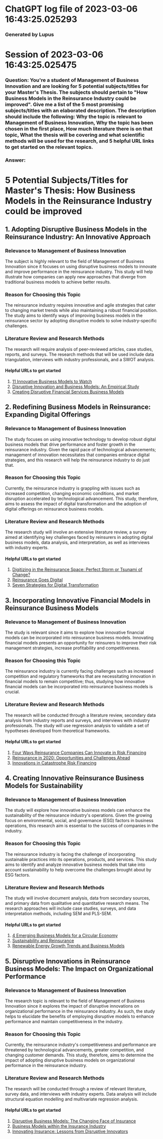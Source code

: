 # ChatGPT log file of 2023-03-06 16:43:25.025293
### Generated by Lupus
# Session of 2023-03-06 16:43:25.025475
    
### Question: You're a student of Management of Business Innovation and are looking for 5 potential subjects/titles for your Master's Thesis. The subjects should pertain to "How Business Models in the Reinsurance Industry could be improved". Give me a list of the 5 most promising subjects/titles with an elaborated description. The description should include the following: Why the topic is relevant to Management of Business Innovation, Why the topic has been chosen in the first place, How much literature there is on that topic, What the thesis will be covering and what scientific methods will be used for the research, and 5 helpful URL links to get started on the relevant topics.
### Answer:
# **5 Potential Subjects/Titles for Master's Thesis: How Business Models in the Reinsurance Industry could be improved**

## **1. Adopting Disruptive Business Models in the Reinsurance Industry: An Innovative Approach**

### **Relevance to Management of Business Innovation**
The subject is highly relevant to the field of Management of Business Innovation since it focuses on using disruptive business models to innovate and improve performance in the reinsurance industry. This study will help illustrate how companies can apply new approaches that diverge from traditional business models to achieve better results.

### **Reason for Choosing this Topic**
The reinsurance industry requires innovative and agile strategies that cater to changing market trends while also maintaining a robust financial position. The study aims to identify ways of improving business models in the reinsurance sector by adopting disruptive models to solve industry-specific challenges.

### **Literature Review and Research Methods**
The research will require analysis of peer-reviewed articles, case studies, reports, and surveys. The research methods that will be used include data triangulation, interviews with industry professionals, and a SWOT analysis. 
#### **Helpful URLs to get started**
1. [11 Innovative Business Models to Watch](https://www.innovationmanagement.se/imse-news/11-innovative-business-models-to-watch/)
2. [Disruptive Innovation and Business Models: An Empirical Study](
https://onlinelibrary.wiley.com/doi/full/10.1002/jtr.2035)
3. [Creating Disruptive Financial Services Business Models](
https://www.linkedin.com/pulse/creating-disruptive-financial-services-business-models-vaughan)

## **2. Redefining Business Models in Reinsurance: Expanding Digital Offerings**

### **Relevance to Management of Business Innovation**
The study focuses on using innovative technology to develop robust digital business models that drive performance and foster growth in the reinsurance industry. Given the rapid pace of technological advancements; management of innovation necessitates that companies embrace digital strategies, and this research will help the reinsurance industry to do just that.

### **Reason for Choosing this Topic**
Currently, the reinsurance industry is grappling with issues such as increased competition, changing economic conditions, and market disruption accelerated by technological advancement. This study, therefore, aims to assess the impact of digital transformation and the adoption of digital offerings on reinsurance business models.

### **Literature Review and Research Methods**
The research study will involve an extensive literature review, a survey aimed at identifying key challenges faced by reinsurers in adopting digital business models, data analysis, and interpretation, as well as interviews with industry experts. 
#### **Helpful URLs to get started**
1. [Digitizing in the Reinsurance Space: Perfect Storm or Tsunami of Change?](
https://www.bain.com/contentassets/4fb66b36d41843d18d1ad31ec80b7daa/digitizing_in_the_reinsurance_space.pdf)
2. [Reinsurance Goes Digital](
https://www.oliverwyman.com/our-expertise/insights/2018/may/disrupting-reinsurance-through-digital-solutions.html)
3. [Seven Strategies for Digital Transformation](
https://www.gartner.com/smarterwithgartner/7-strategies-for-digital-transformation/)

## **3. Incorporating Innovative Financial Models in Reinsurance Business Models**

### **Relevance to Management of Business Innovation**
The study is relevant since it aims to explore how innovative financial models can be incorporated into reinsurance business models. Innovating financial models presents an opportunity for reinsurers to improve their risk management strategies, increase profitability and competitiveness.

### **Reason for Choosing this Topic**
The reinsurance industry is currently facing challenges such as increased competition and regulatory frameworks that are necessitating innovation in financial models to remain competitive; thus, studying how innovative financial models can be incorporated into reinsurance business models is crucial.

### **Literature Review and Research Methods**
The research will be conducted through a literature review, secondary data analysis from industry reports and surveys, and interviews with industry professionals.  The study will use regression analysis to validate a set of hypotheses developed from theoretical frameworks.
#### **Helpful URLs to get started**
1. [Four Ways Reinsurance Companies Can Innovate in Risk Financing](
https://www.bain.com/insights/four-ways-reinsurance-companies-can-innovate-in-risk-financing/)
2. [Reinsurance in 2020: Opportunities and Challenges Ahead](
https://www.moodys.com/researchdocumentcontentpage.aspx?docid=PBC_1213824)
3. [Innovations in Catastrophe Risk Financing](
https://www.weforum.org/agenda/2019/03/innovations-in-catastrophe-risk-financing-21d8f8572a/)

## **4. Creating Innovative Reinsurance Business Models for Sustainability**

### **Relevance to Management of Business Innovation**
The study will explore how innovative business models can enhance the sustainability of the reinsurance industry's operations. Given the growing focus on environmental, social, and governance (ESG) factors in business operations, this research aim is essential to the success of companies in the industry.

### **Reason for Choosing this Topic**
The reinsurance industry is facing the challenge of incorporating sustainable practices into its operations, products, and services. This study aims to identify and analyze innovative business models that take into account sustainability to help overcome the challenges brought about by ESG factors.

### **Literature Review and Research Methods**
The study will involve document analysis, data from secondary sources, and primary data from qualitative and quantitative research means.  The research approaches will include case studies, surveys, and data interpretation methods, including SEM and PLS-SEM. 
#### **Helpful URLs to get started**
1. [4 Emerging Business Models for a Circular Economy](
https://www.greenbiz.com/article/4-emerging-business-models-circular-economy)
2. [Sustainability and Reinsurance](
https://www.fitchratings.com/research/insurance/sustainability-reinsurance-31-05-2019)
3. [Renewable Energy Growth Trends and Business Models](
https://www2.deloitte.com/content/dam/Deloitte/us/Documents/energy-resources/us-renewable-energy-business-models-011915.pdf)

## **5. Disruptive Innovations in Reinsurance Business Models: The Impact on Organizational Performance**

### **Relevance to Management of Business Innovation**
The research topic is relevant to the field of Management of Business Innovation since it explores the impact of disruptive innovations on organizational performance in the reinsurance industry. As such, the study helps to elucidate the benefits of employing disruptive models to enhance performance and maintain competitiveness in the industry.

### **Reason for Choosing this Topic**
Currently, the reinsurance industry's competitiveness and performance are threatened by technological advancements, greater competition, and changing customer demands. This study, therefore, aims to determine the impact of adopting disruptive business models on organizational performance in the reinsurance industry.

### **Literature Review and Research Methods**
The research will be conducted through a review of relevant literature, survey data, and interviews with industry experts. Data analysis will include structural equation modelling and multivariate regression analysis. 
#### **Helpful URLs to get started**
1. [Disruptive Business Models: The Changing Face of Insurance](
https://www2.deloitte.com/content/dam/Deloitte/ca/Documents/strategy/DeloitteCA-POV-Disruptive-Business-Models-The-Changing-Face-of-Insurance-EN.PDF)
2. [Business Models within the Insurance Industry](
https://www.swissre.com/dam/jcr:b7f3b3ca-69b0-452d-8e7f-204952daa490/bus-models-insurance-indu-condu-rese.pdf)
3. [Innovating Insurance: Lessons from Disruptive Innovators](
https://www.accordia-group.com/wp-content/uploads/2014/12/Innovating-insurance_PwC.pdf)